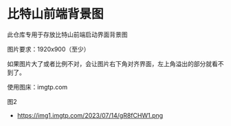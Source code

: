 # 比特山前端背景图

此仓库专用于存放比特山前端启动界面背景图



图片要求：1920x900（至少）

如果图片大了或者比例不对，会让图片右下角对齐界面，左上角溢出的部分就看不到了。

使用图床：imgtp.com



图2

- https://img1.imgtp.com/2023/07/14/gR8fCHW1.png